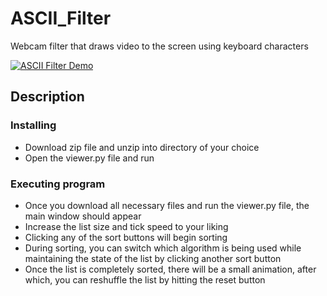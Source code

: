# ASCII_Filter
Webcam filter that draws video to the screen using keyboard characters


[![ASCII Filter Demo](https://imgur.com/Fy4X7Kn.png)](https://www.youtube.com/watch?v=fN0fT94LBX4 "ASCII Filter Demo")


## Description





### Installing

* Download zip file and unzip into directory of your choice
* Open the viewer.py file and run

### Executing program

* Once you download all necessary files and run the viewer.py file, the main window should appear
* Increase the list size and tick speed to your liking
* Clicking any of the sort buttons will begin sorting
* During sorting, you can switch which algorithm is being used while maintaining the state of the list by clicking another sort button
* Once the list is completely sorted, there will be a small animation, after which, you can reshuffle the list by hitting the reset button
